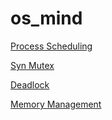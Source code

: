 # os_mind



[Process Scheduling](./process_scheduling.html)

[Syn Mutex](./syn_mutex.html)

[Deadlock](./deadlock.html)

[Memory Management](./memory_management.html)

